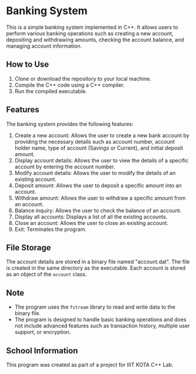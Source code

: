 # Banking System

This is a simple banking system implemented in C++. It allows users to perform various banking operations such as creating a new account, depositing and withdrawing amounts, checking the account balance, and managing account information.

## How to Use

1. Clone or download the repository to your local machine.
2. Compile the C++ code using a C++ compiler.
3. Run the compiled executable.

## Features

The banking system provides the following features:

1. Create a new account: Allows the user to create a new bank account by providing the necessary details such as account number, account holder name, type of account (Savings or Current), and initial deposit amount.
2. Display account details: Allows the user to view the details of a specific account by entering the account number.
3. Modify account details: Allows the user to modify the details of an existing account.
4. Deposit amount: Allows the user to deposit a specific amount into an account.
5. Withdraw amount: Allows the user to withdraw a specific amount from an account.
6. Balance inquiry: Allows the user to check the balance of an account.
7. Display all accounts: Displays a list of all the existing accounts.
8. Close an account: Allows the user to close an existing account.
9. Exit: Terminates the program.

## File Storage

The account details are stored in a binary file named "account.dat". The file is created in the same directory as the executable. Each account is stored as an object of the `account` class.

## Note

- The program uses the `fstream` library to read and write data to the binary file.
- The program is designed to handle basic banking operations and does not include advanced features such as transaction history, multiple user support, or encryption.

## School Information

This program was created as part of a project for IIIT KOTA C++ Lab.
